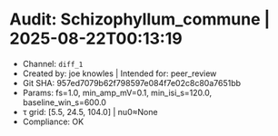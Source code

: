 # Audit: Schizophyllum_commune | 2025-08-22T00:13:19
- Channel: `diff_1`
- Created by: joe knowles | Intended for: peer_review
- Git SHA: 957ed7079b62f798597e084f7e02c8c80a7651bb
- Params: fs=1.0, min_amp_mV=0.1, min_isi_s=120.0, baseline_win_s=600.0
- τ grid: [5.5, 24.5, 104.0] | nu0≈None
- Compliance: OK